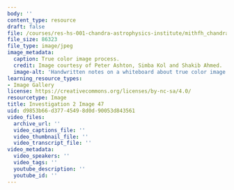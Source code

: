 ```yaml
---
body: ''
content_type: resource
draft: false
file: /courses/res-hs-001-chandra-astrophysics-institute/mithfh_chandra_inv2_imgpr2.jpg
file_size: 86323
file_type: image/jpeg
image_metadata:
  caption: True color image process.
  credit: Image courtesy of Peter Ashton, Simba Kol and Shakib Ahmed.
  image-alt: 'Handwritten notes on a whiteboard about true color image process. '
learning_resource_types:
- Image Gallery
license: https://creativecommons.org/licenses/by-nc-sa/4.0/
resourcetype: Image
title: Investigation 2 Image 47
uid: d9853b66-d377-4549-8d0d-90053d843561
video_files:
  archive_url: ''
  video_captions_file: ''
  video_thumbnail_file: ''
  video_transcript_file: ''
video_metadata:
  video_speakers: ''
  video_tags: ''
  youtube_description: ''
  youtube_id: ''
---
```

